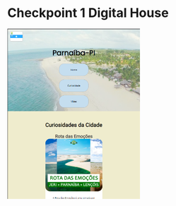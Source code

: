 # Checkpoint 1 Digital House
<img src="https://github.com/vsmargareth/Checkpoint1/blob/431c1c64a942e237185e8952b32c70f161fa84db/assets/capa-checkpoint.png" width="300px" />
